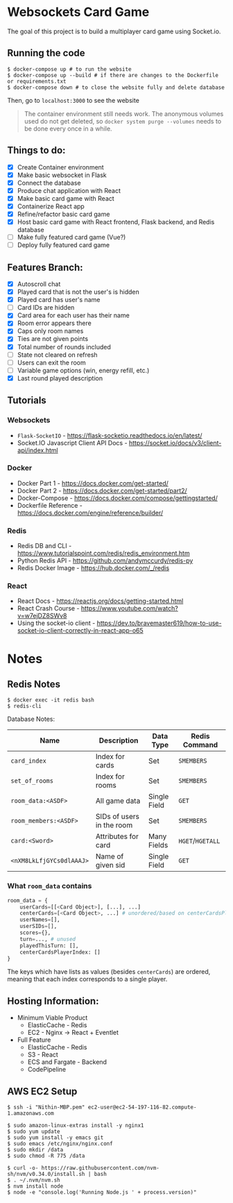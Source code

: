 # Websockets Card Game

The goal of this project is to build a multiplayer card game using Socket.io.

## Running the code

```console
$ docker-compose up # to run the website
$ docker-compose up --build # if there are changes to the Dockerfile or requirements.txt
$ docker-compose down # to close the website fully and delete database
```

Then, go to `localhost:3000` to see the website

> The container environment still needs work. The anonymous volumes used do not get deleted, so `docker system purge --volumes` needs to be done every once in a while.

## Things to do:
- [x] Create Container environment
- [x] Make basic websocket in Flask
- [x] Connect the database
- [x] Produce chat application with React
- [x] Make basic card game with React
- [x] Containerize React app
- [x] Refine/refactor basic card game
- [x] Host basic card game with React frontend, Flask backend, and Redis database
- [ ] Make fully featured card game (Vue?)
- [ ] Deploy fully featured card game

## Features Branch:
- [x] Autoscroll chat
- [x] Played card that is not the user's is hidden
- [x] Played card has user's name
- [ ] Card IDs are hidden
- [x] Card area for each user has their name
- [x] Room error appears there
- [x] Caps only room names
- [x] Ties are not given points
- [x] Total number of rounds included
- [ ] State not cleared on refresh
- [ ] Users can exit the room
- [ ] Variable game options (win, energy refill, etc.)
- [x] Last round played description

## Tutorials
### Websockets
- `Flask-SocketIO` - https://flask-socketio.readthedocs.io/en/latest/
- Socket.IO Javascript Client API Docs - https://socket.io/docs/v3/client-api/index.html

### Docker
- Docker Part 1 - https://docs.docker.com/get-started/
- Docker Part 2 - https://docs.docker.com/get-started/part2/
- Docker-Compose - https://docs.docker.com/compose/gettingstarted/
- Dockerfile Reference - https://docs.docker.com/engine/reference/builder/

### Redis
- Redis DB and CLI - https://www.tutorialspoint.com/redis/redis_environment.htm
- Python Redis API - https://github.com/andymccurdy/redis-py
- Redis Docker Image - https://hub.docker.com/_/redis

### React
- React Docs - https://reactjs.org/docs/getting-started.html
- React Crash Course - https://www.youtube.com/watch?v=w7ejDZ8SWv8
- Using the socket-io client - https://dev.to/bravemaster619/how-to-use-socket-io-client-correctly-in-react-app-o65

# Notes

## **Redis Notes**
```console
$ docker exec -it redis bash
$ redis-cli
```

Database Notes:

Name | Description | Data Type | Redis Command
---|---|---|---
`card_index` | Index for cards | Set | `SMEMBERS`
`set_of_rooms` | Index for rooms | Set | `SMEMBERS`
`room_data:<ASDF>` | All game data | Single Field | `GET`
`room_members:<ASDF>` | SIDs of users in the room | Set | `SMEMBERS`
`card:<Sword>` | Attributes for card | Many Fields | `HGET`/`HGETALL`
`<nXM8LkLfjGYCs0dlAAAJ>` | Name of given sid | Single Field | `GET` 


### What `room_data` contains

```python
room_data = {
    userCards=[[<Card Object>], [...], ...] 
    centerCards=[<Card Object>, ...] # unordered/based on centerCardsPlayerIndex
    userNames=[],
    userSIDs=[], 
    scores={},
    turn=..., # unused
    playedThisTurn: [],
    centerCardsPlayerIndex: []
}
```

The keys which have lists as values (besides `centerCards`) are ordered, meaning that each index corresponds to a single player.

## Hosting Information:
- Minimum Viable Product
  - ElasticCache - Redis
  - EC2 - Nginx -> React + Eventlet
- Full Feature
  - ElasticCache - Redis
  - S3 - React
  - ECS and Fargate - Backend
  - CodePipeline

## AWS EC2 Setup
```console
$ ssh -i "Nithin-MBP.pem" ec2-user@ec2-54-197-116-82.compute-1.amazonaws.com

$ sudo amazon-linux-extras install -y nginx1
$ sudo yum update
$ sudo yum install -y emacs git
$ sudo emacs /etc/nginx/nginx.conf
$ sudo mkdir /data
$ sudo chmod -R 775 /data 

$ curl -o- https://raw.githubusercontent.com/nvm-sh/nvm/v0.34.0/install.sh | bash
$ . ~/.nvm/nvm.sh
$ nvm install node
$ node -e "console.log('Running Node.js ' + process.version)"
```